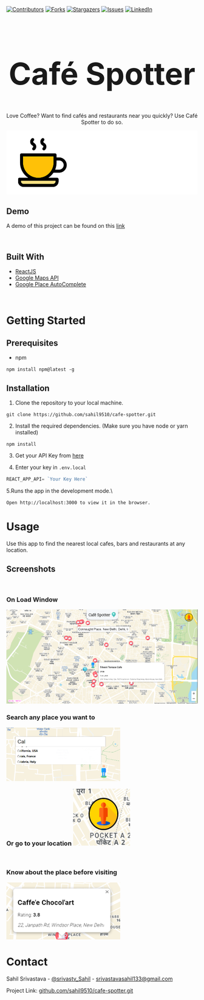 [![Contributors][contributors-shield]][contributors-url]
[![Forks][forks-shield]][forks-url]
[![Stargazers][stars-shield]][stars-url]
[![Issues][issues-shield]][issues-url]
[![LinkedIn][linkedin-shield]][linkedin-url]

<div align="center">
<h1 style="font-size: 5rem">Café Spotter</h1>

Love Coffee? Want to find cafés and restaurants near you quickly? Use Café Spotter to do so.

<img src="./public/readme/cafeLogo.png">
</div>

## Demo

A demo of this project can be found on this [link](https://cafe-spotter.vercel.app/)

<br/>

## Built With
- [ReactJS](https://reactjs.org/)
- [Google Maps API](https://developers.google.com/maps)
- [Google Place AutoComplete](https://developers.google.com/maps/documentation/places/web-service/autocomplete)

<br/>

# Getting Started

## Prerequisites

- npm
```
npm install npm@latest -g
```

## Installation

1. Clone the repository to your local machine.

```
git clone https://github.com/sahil9510/cafe-spotter.git
```

2. Install the required dependencies. (Make sure you have node or yarn installed)

```
npm install
```

3. Get your API Key from [here](https://developers.google.com/maps)

4. Enter your key in `.env.local`

```js
REACT_APP_API= `Your Key Here`
```

5.Runs the app in the development mode.\
```
Open http://localhost:3000 to view it in the browser.
```

# Usage

Use this app to find the nearest local cafes, bars and restaurants at any location.

## Screenshots

<br/>

### On Load Window
<img src="./public/readme/Capture.PNG"/>
<br/>

<div style="text-align: left;">
<h3 style="display:inline-block">Search any place you want to</h3>

<img  width="300px" src="./public/readme/Capture1.PNG"/>

</div>

<br/>
<div >
<h3 style="display:inline-block">Or go to your location</h3>

<img  width="150px" height="150px" src="./public/readme/Capture2.PNG"/>

</div>
<br/>
<div>

<h3 style="display:inline-block">Know about the place before visiting</h3>
<img  width="300px" height="150px" src="./public/readme/Capture3.PNG"/>

</div>


# Contact
Sahil Srivastava - [@srivastv_Sahil](https://twitter.com/srivastv_Sahil) - [srivastavasahil133@gmail.com](mailto:srivastavasahil133@gmail.com)

Project Link: [github.com/sahil9510/cafe-spotter.git](https://github.com/sahil9510/cafe-spotter.git)


[contributors-shield]: https://img.shields.io/github/contributors/sahil9510/cafe-spotter.svg?style=for-the-badge
[contributors-url]: https://github.com/sahil9510/cafe-spotter/graphs/contributors
[forks-shield]: https://img.shields.io/github/forks/sahil9510/cafe-spotter.svg?style=for-the-badge
[forks-url]: https://github.com/sahil9510/cafe-spotter/network/members
[stars-shield]: https://img.shields.io/github/stars/sahil9510/cafe-spotter.svg?style=for-the-badge
[stars-url]: https://github.com/sahil9510/cafe-spotter/stargazers
[issues-shield]: https://img.shields.io/github/issues/sahil9510/cafe-spotter.svg?style=for-the-badge
[issues-url]: https://github.com/sahil9510/cafe-spotter/issues
[linkedin-shield]: https://img.shields.io/badge/-LinkedIn-black.svg?style=for-the-badge&logo=linkedin&colorB=555
[linkedin-url]: https://www.linkedin.com/in/sahil-srivastava-1a0564138/
